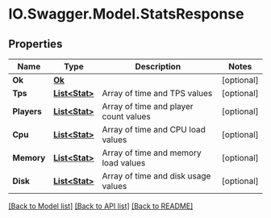 # IO.Swagger.Model.StatsResponse
## Properties

Name | Type | Description | Notes
------------ | ------------- | ------------- | -------------
**Ok** | [**Ok**](Ok.md) |  | [optional] 
**Tps** | [**List&lt;Stat&gt;**](Stat.md) | Array of time and TPS values | [optional] 
**Players** | [**List&lt;Stat&gt;**](Stat.md) | Array of time and player count values | [optional] 
**Cpu** | [**List&lt;Stat&gt;**](Stat.md) | Array of time and CPU load values | [optional] 
**Memory** | [**List&lt;Stat&gt;**](Stat.md) | Array of time and memory load values | [optional] 
**Disk** | [**List&lt;Stat&gt;**](Stat.md) | Array of time and disk usage values | [optional] 

[[Back to Model list]](../README.md#documentation-for-models) [[Back to API list]](../README.md#documentation-for-api-endpoints) [[Back to README]](../README.md)

